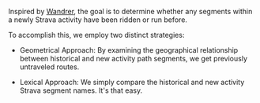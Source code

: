 Inspired by [Wandrer](https://wandrer.earth), the goal is to determine whether any segments within a newly Strava activity have been ridden or run before.  

To accomplish this, we employ two distinct strategies:

* Geometrical Approach: By examining the geographical relationship between historical and new activity path segments, we get previously untraveled routes.

* Lexical Approach: We simply compare the historical and new activity Strava segment names. It's that easy.

